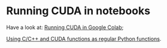 # Running CUDA in notebooks

Have a look at:
[Running CUDA in Google Colab](https://vitalitylearning.medium.com/running-cuda-in-google-colab-525a92efcf75);

[Using C/C++ and CUDA functions as regular Python functions](https://vitalitylearning.medium.com/using-c-c-and-cuda-functions-as-regular-python-functions-716f01f7ca22).
